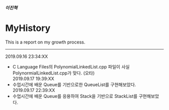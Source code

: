 ##### 이진혁

# MyHistory
This is a report on my growth process.

<hr>

2019.09.16 23:34:XX
- C Language Files의 PolynomialLinkedList.cpp 파일이 사실 PolynormialLinkedList.cpp가 맞다. (오타) <br>
2019.09.17 19:39:XX
- 수업시간에 배운 Queue를 기반으로한 QueueList를 구현해보았다. <br>
2019.09.17 22:39:XX
- 수업시간에 배운 Queue를 응용하여 Stack을 기반으로 StackList를 구현해보았다. <br>
